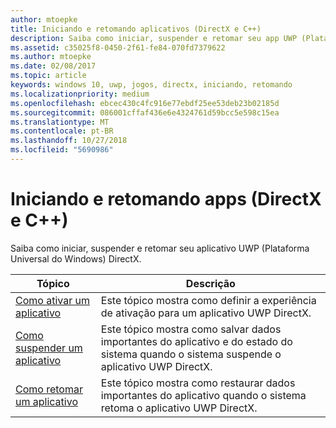 ```yaml
---
author: mtoepke
title: Iniciando e retomando aplicativos (DirectX e C++)
description: Saiba como iniciar, suspender e retomar seu app UWP (Plataforma Universal do Windows) DirectX.
ms.assetid: c35025f8-0450-2f61-fe84-070fd7379622
ms.author: mtoepke
ms.date: 02/08/2017
ms.topic: article
keywords: windows 10, uwp, jogos, directx, iniciando, retomando
ms.localizationpriority: medium
ms.openlocfilehash: ebcec430c4fc916e77ebdf25ee53deb23b02185d
ms.sourcegitcommit: 086001cffaf436e6e4324761d59bcc5e598c15ea
ms.translationtype: MT
ms.contentlocale: pt-BR
ms.lasthandoff: 10/27/2018
ms.locfileid: "5690986"
---
```

# <a name="launching-and-resuming-apps-directx-and-c"></a>Iniciando e retomando apps (DirectX e C++)



Saiba como iniciar, suspender e retomar seu aplicativo UWP (Plataforma Universal do Windows) DirectX.

| Tópico | Descrição |
|---------------------------------------------------------------------|-----------------------------------------------------------------------------------------------------------------|
| [Como ativar um aplicativo](how-to-activate-an-app-directx-and-cpp.md) | Este tópico mostra como definir a experiência de ativação para um aplicativo UWP DirectX. |
| [Como suspender um aplicativo](how-to-suspend-an-app-directx-and-cpp.md) | Este tópico mostra como salvar dados importantes do aplicativo e do estado do sistema quando o sistema suspende o aplicativo UWP DirectX. |
| [Como retomar um aplicativo](how-to-resume-an-app-directx-and-cpp.md) | Este tópico mostra como restaurar dados importantes do aplicativo quando o sistema retoma o aplicativo UWP DirectX. |
 

 

 




